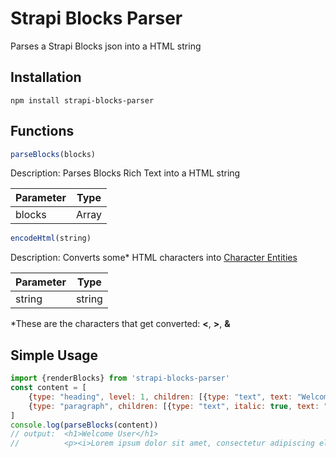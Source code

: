 # Strapi Blocks Parser
Parses a Strapi Blocks json into a HTML string

## Installation
```
npm install strapi-blocks-parser
```
## Functions
```javascript
parseBlocks(blocks)
```

Description: Parses Blocks Rich Text into a HTML string

|Parameter|Type |
|---------|-----|
|blocks   |Array|

```javascript
encodeHtml(string)
```

Description: Converts some* HTML characters into [Character Entities](https://www.w3schools.com/html/html_entities.asp)

|Parameter|Type  |
|---------|------|
|string   |string|

*These are the characters that get converted: **<**, **>**, **&**

## Simple Usage
```javascript
import {renderBlocks} from 'strapi-blocks-parser'
const content = [
    {type: "heading", level: 1, children: [{type: "text", text: "Welcome User"}]},
    {type: "paragraph", children: [{type: "text", italic: true, text: "Lorem ipsum dolor sit amet, consectetur adipiscing elit, sed do eiusmod tempor incididunt ut labore et dolore magna aliqua. Ut enim ad minim veniam, quis nostrud exercitation ullamco laboris nisi ut aliquip ex ea commodo consequat. Duis aute irure dolor in reprehenderit in voluptate velit esse cillum dolore eu fugiat nulla pariatur. Excepteur sint occaecat cupidatat non proident, sunt in culpa qui officia deserunt mollit anim id est laborum."}]}
]
console.log(parseBlocks(content))
// output:  <h1>Welcome User</h1>
//          <p><i>Lorem ipsum dolor sit amet, consectetur adipiscing elit, sed do eiusmod tempor incididunt ut labore et dolore magna aliqua. Ut enim ad minim veniam, quis nostrud exercitation ullamco laboris nisi ut aliquip ex ea commodo consequat. Duis aute irure dolor in reprehenderit in voluptate velit esse cillum dolore eu fugiat nulla pariatur. Excepteur sint occaecat cupidatat non proident, sunt in culpa qui officia deserunt mollit anim id est laborum.</i></p>
```
